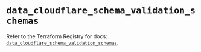 # `data_cloudflare_schema_validation_schemas`

Refer to the Terraform Registry for docs: [`data_cloudflare_schema_validation_schemas`](https://registry.terraform.io/providers/cloudflare/cloudflare/5.8.2/docs/data-sources/schema_validation_schemas).
